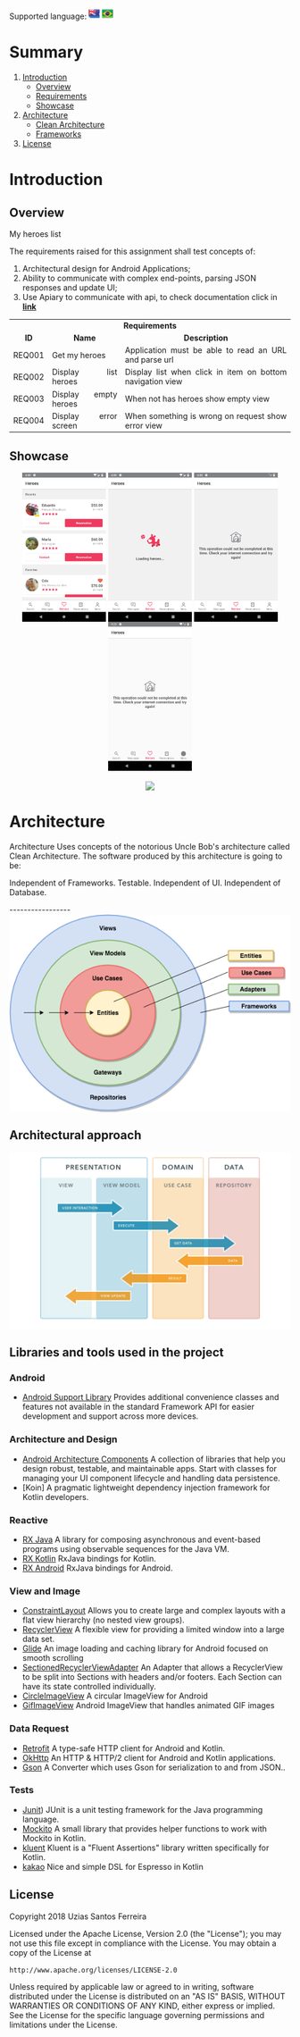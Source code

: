 Supported language: <img src="flags/uk_flag.png" width=20> <img src="flags/brazilian_flag.png" width=20>

# Summary
1. [Introduction](#introduction)
   * [Overview](#overview)
   * [Requirements](#requirements)
   * [Showcase](#showcase)
2. [Architecture](#architecture)
   * [Clean Architecture](#clean-architecture)
   * [Frameworks](#frameworks)
4. [License](#license)


<a name="introduction" />

# Introduction

<a name="overview" />

## Overview

My heroes list

 The requirements raised for this assignment shall test concepts of:
 1. Architectural design for Android Applications;
 2. Ability to communicate with complex end-points, parsing JSON responses and update UI;
 4. Use Apiary to communicate with api, to check documentation click in [**link**](https://doghero1.docs.apiary.io/#)

<a name="requirements" />

<table>
  <tr>
    <td colspan="4" align="center"><b>Requirements</b></td>
  </tr>
  <tr>
  <td align="center"><b>ID</b></td>
  <td align="center"><b>Name</b></td>
  <td align="center"><b>Description</b></td>
  </tr>
  <tr>
    <td>REQ001</td>
    <td align="justify">Get my heroes</td>
    <td align="justify">Application must be able to read an URL and parse url</td>
  </tr>
  <tr>
    <td>REQ002</td>
    <td align="justify">Display list heroes</td>
    <td align="justify">Display list when click in item on bottom navigation view</td>
  </tr>
  <tr>
    <td>REQ003</td>
    <td align="justify">Display empty heroes</td>
    <td align="justify">When not has heroes show empty view</td>
  </tr>
  <tr>
    <td>REQ004</td>
    <td align="justify">Display error screen</td>
    <td align="justify">When something is wrong on request show error view</td>
  </tr>
</table>

<a name="showcase" />

## Showcase

<p align="center">
  <img src="showcase/showcase_1.png" align="center" width=150>
  <img src="showcase/showcase_2.png" align="center" width=150>
  <img src="showcase/showcase_3.png" align="center" width=150>
  <img src="showcase/showcase_4.png" align="center" width=150>
  <br /><br />
  <img src="showcase/showcase.gif" align="center" width=150>

</p>

<a name="architecture" />

# Architecture

Architecture
Uses concepts of the notorious Uncle Bob's architecture called Clean Architecture.
The software produced by this architecture is going to be:

Independent of Frameworks.
Testable.
Independent of UI.
Independent of Database.

<a name="clean-architecture" />
-----------------
<img src="architecture/clean.png" align="center">

Architectural approach
-----------------
<img src="architecture/clean_1.jpg" align="center">

<a name="frameworks" />

## Libraries and tools used in the project

### Android

* [Android Support Library](https://developer.android.com/topic/libraries/support-library/index.html)
Provides additional convenience classes and features not available in the standard Framework API for easier development and support across more devices.

### Architecture and Design

* [Android Architecture Components](https://developer.android.com/topic/libraries/architecture/index.html)
A collection of libraries that help you design robust, testable, and maintainable apps.
Start with classes for managing your UI component lifecycle and handling data persistence.
* [Koin]
A pragmatic lightweight dependency injection framework for Kotlin developers.


### Reactive

* [RX Java](https://github.com/ReactiveX/RxJava)
A library for composing asynchronous and event-based programs using observable sequences for the Java VM.
* [RX Kotlin](https://github.com/ReactiveX/RxKotlin)
RxJava bindings for Kotlin.
* [RX Android](https://github.com/ReactiveX/RxAndroid)
RxJava bindings for Android.

### View and Image

* [ConstraintLayout](https://developer.android.com/training/constraint-layout/index.html)
Allows you to create large and complex layouts with a flat view hierarchy (no nested view groups).
* [RecyclerView](http://developer.android.com/reference/android/support/v7/widget/RecyclerView.html)
A flexible view for providing a limited window into a large data set.
* [Glide](https://github.com/bumptech/glide)
An image loading and caching library for Android focused on smooth scrolling
* [SectionedRecyclerViewAdapter](https://github.com/luizgrp/SectionedRecyclerViewAdapter)
An Adapter that allows a RecyclerView to be split into Sections with headers and/or footers. Each Section can have its state controlled individually.
* [CircleImageView](https://github.com/hdodenhof/CircleImageView)
A circular ImageView for Android
* [GifImageView](https://github.com/felipecsl/GifImageView)
Android ImageView that handles animated GIF images


### Data Request

* [Retrofit](http://square.github.io/retrofit/)
A type-safe HTTP client for Android and Kotlin.
* [OkHttp](http://square.github.io/okhttp/)
An HTTP & HTTP/2 client for Android and Kotlin applications.
* [Gson](https://github.com/square/retrofit/tree/master/retrofit-converters/gson)
A Converter which uses Gson for serialization to and from JSON..

### Tests
* [Junit](https://junit.org))
JUnit is a unit testing framework for the Java programming language.
* [Mockito](https://github.com/nhaarman/mockito-kotlin)
A small library that provides helper functions to work with Mockito in Kotlin.
* [kluent](https://github.com/MarkusAmshove/Kluent)
Kluent is a "Fluent Assertions" library written specifically for Kotlin.
* [kakao](https://github.com/agoda-com/Kakao)
Nice and simple DSL for Espresso in Kotlin


<a name="license" />

## License
Copyright 2018 Uzias Santos Ferreira

Licensed under the Apache License, Version 2.0 (the "License");
you may not use this file except in compliance with the License.
You may obtain a copy of the License at

    http://www.apache.org/licenses/LICENSE-2.0

Unless required by applicable law or agreed to in writing, software
distributed under the License is distributed on an "AS IS" BASIS,
WITHOUT WARRANTIES OR CONDITIONS OF ANY KIND, either express or implied.
See the License for the specific language governing permissions and
limitations under the License.
